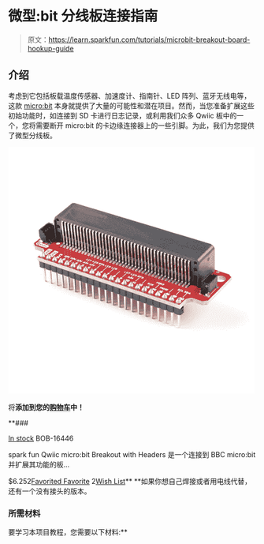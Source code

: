 # 微型:bit 分线板连接指南

> 原文：<https://learn.sparkfun.com/tutorials/microbit-breakout-board-hookup-guide>

## 介绍

考虑到它包括板载温度传感器、加速度计、指南针、LED 阵列、蓝牙无线电等，这款 [micro:bit](https://www.sparkfun.com/products/14208) 本身就提供了大量的可能性和潜在项目。然而，当您准备扩展这些初始功能时，如连接到 SD 卡进行日志记录，或利用我们众多 Qwiic 板中的一个，您将需要断开 micro:bit 的卡边缘连接器上的一些引脚。为此，我们为您提供了微型分线板。

[![SparkFun Qwiic micro:bit Breakout (with Headers)](img/55e55aabdcdf34bd152cef7236de3d93.png)](https://www.sparkfun.com/products/16446) 

将**添加到您的[购物车](https://www.sparkfun.com/cart)中！**

 **### [](https://www.sparkfun.com/products/16446)

[In stock](https://learn.sparkfun.com/static/bubbles/ "in stock") BOB-16446

spark fun Qwiic micro:bit Breakout with Headers 是一个连接到 BBC micro:bit 并扩展其功能的板…

$6.252[Favorited Favorite](# "Add to favorites") 2[Wish List](# "Add to wish list")** **如果你想自己焊接或者用电线代替，还有一个没有接头的版本。

### 所需材料

要学习本项目教程，您需要以下材料:**